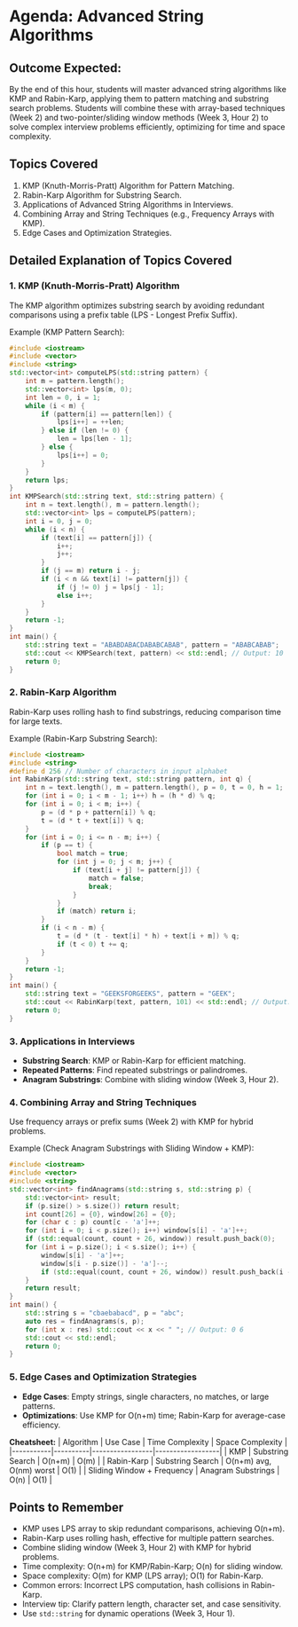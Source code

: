 # Agenda: Advanced String Algorithms

## Outcome Expected:
By the end of this hour, students will master advanced string algorithms like KMP and Rabin-Karp, applying them to pattern matching and substring search problems. Students will combine these with array-based techniques (Week 2) and two-pointer/sliding window methods (Week 3, Hour 2) to solve complex interview problems efficiently, optimizing for time and space complexity.

## Topics Covered
1. KMP (Knuth-Morris-Pratt) Algorithm for Pattern Matching.  
2. Rabin-Karp Algorithm for Substring Search.  
3. Applications of Advanced String Algorithms in Interviews.  
4. Combining Array and String Techniques (e.g., Frequency Arrays with KMP).  
5. Edge Cases and Optimization Strategies.

## Detailed Explanation of Topics Covered

### 1. KMP (Knuth-Morris-Pratt) Algorithm
The KMP algorithm optimizes substring search by avoiding redundant comparisons using a prefix table (LPS - Longest Prefix Suffix).

Example (KMP Pattern Search):
```cpp
#include <iostream>
#include <vector>
#include <string>
std::vector<int> computeLPS(std::string pattern) {
    int m = pattern.length();
    std::vector<int> lps(m, 0);
    int len = 0, i = 1;
    while (i < m) {
        if (pattern[i] == pattern[len]) {
            lps[i++] = ++len;
        } else if (len != 0) {
            len = lps[len - 1];
        } else {
            lps[i++] = 0;
        }
    }
    return lps;
}
int KMPSearch(std::string text, std::string pattern) {
    int n = text.length(), m = pattern.length();
    std::vector<int> lps = computeLPS(pattern);
    int i = 0, j = 0;
    while (i < n) {
        if (text[i] == pattern[j]) {
            i++;
            j++;
        }
        if (j == m) return i - j;
        if (i < n && text[i] != pattern[j]) {
            if (j != 0) j = lps[j - 1];
            else i++;
        }
    }
    return -1;
}
int main() {
    std::string text = "ABABDABACDABABCABAB", pattern = "ABABCABAB";
    std::cout << KMPSearch(text, pattern) << std::endl; // Output: 10
    return 0;
}
```

### 2. Rabin-Karp Algorithm
Rabin-Karp uses rolling hash to find substrings, reducing comparison time for large texts.

Example (Rabin-Karp Substring Search):
```cpp
#include <iostream>
#include <string>
#define d 256 // Number of characters in input alphabet
int RabinKarp(std::string text, std::string pattern, int q) {
    int n = text.length(), m = pattern.length(), p = 0, t = 0, h = 1;
    for (int i = 0; i < m - 1; i++) h = (h * d) % q;
    for (int i = 0; i < m; i++) {
        p = (d * p + pattern[i]) % q;
        t = (d * t + text[i]) % q;
    }
    for (int i = 0; i <= n - m; i++) {
        if (p == t) {
            bool match = true;
            for (int j = 0; j < m; j++) {
                if (text[i + j] != pattern[j]) {
                    match = false;
                    break;
                }
            }
            if (match) return i;
        }
        if (i < n - m) {
            t = (d * (t - text[i] * h) + text[i + m]) % q;
            if (t < 0) t += q;
        }
    }
    return -1;
}
int main() {
    std::string text = "GEEKSFORGEEKS", pattern = "GEEK";
    std::cout << RabinKarp(text, pattern, 101) << std::endl; // Output: 0
    return 0;
}
```

### 3. Applications in Interviews
- **Substring Search**: KMP or Rabin-Karp for efficient matching.
- **Repeated Patterns**: Find repeated substrings or palindromes.
- **Anagram Substrings**: Combine with sliding window (Week 3, Hour 2).

### 4. Combining Array and String Techniques
Use frequency arrays or prefix sums (Week 2) with KMP for hybrid problems.

Example (Check Anagram Substrings with Sliding Window + KMP):
```cpp
#include <iostream>
#include <vector>
#include <string>
std::vector<int> findAnagrams(std::string s, std::string p) {
    std::vector<int> result;
    if (p.size() > s.size()) return result;
    int count[26] = {0}, window[26] = {0};
    for (char c : p) count[c - 'a']++;
    for (int i = 0; i < p.size(); i++) window[s[i] - 'a']++;
    if (std::equal(count, count + 26, window)) result.push_back(0);
    for (int i = p.size(); i < s.size(); i++) {
        window[s[i] - 'a']++;
        window[s[i - p.size()] - 'a']--;
        if (std::equal(count, count + 26, window)) result.push_back(i - p.size() + 1);
    }
    return result;
}
int main() {
    std::string s = "cbaebabacd", p = "abc";
    auto res = findAnagrams(s, p);
    for (int x : res) std::cout << x << " "; // Output: 0 6
    std::cout << std::endl;
    return 0;
}
```

### 5. Edge Cases and Optimization Strategies
- **Edge Cases**: Empty strings, single characters, no matches, or large patterns.
- **Optimizations**: Use KMP for O(n+m) time; Rabin-Karp for average-case efficiency.

**Cheatsheet:**
| Algorithm | Use Case | Time Complexity | Space Complexity |
|-----------|----------|-----------------|------------------|
| KMP | Substring Search | O(n+m) | O(m) |
| Rabin-Karp | Substring Search | O(n+m) avg, O(nm) worst | O(1) |
| Sliding Window + Frequency | Anagram Substrings | O(n) | O(1) |

## Points to Remember
- KMP uses LPS array to skip redundant comparisons, achieving O(n+m).
- Rabin-Karp uses rolling hash, effective for multiple pattern searches.
- Combine sliding window (Week 3, Hour 2) with KMP for hybrid problems.
- Time complexity: O(n+m) for KMP/Rabin-Karp; O(n) for sliding window.
- Space complexity: O(m) for KMP (LPS array); O(1) for Rabin-Karp.
- Common errors: Incorrect LPS computation, hash collisions in Rabin-Karp.
- Interview tip: Clarify pattern length, character set, and case sensitivity.
- Use `std::string` for dynamic operations (Week 3, Hour 1).